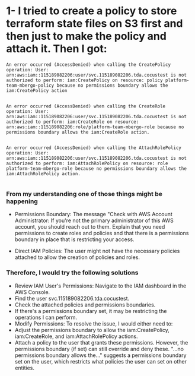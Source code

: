 # 1- I tried to create a policy to store terraform state files on S3 first and then just to make the policy and attach it. Then I got:

```
An error occurred (AccessDenied) when calling the CreatePolicy operation: User: arn:aws:iam::115189082206:user/svc.115189082206.tda.cocustest is not authorized to perform: iam:CreatePolicy on resource: policy platform-team-mbergo-policy because no permissions boundary allows the iam:CreatePolicy action


An error occurred (AccessDenied) when calling the CreateRole operation: User: arn:aws:iam::115189082206:user/svc.115189082206.tda.cocustest is not authorized to perform: iam:CreateRole on resource: arn:aws:iam::115189082206:role/platform-team-mbergo-role because no permissions boundary allows the iam:CreateRole action.


An error occurred (AccessDenied) when calling the AttachRolePolicy operation: User: arn:aws:iam::115189082206:user/svc.115189082206.tda.cocustest is not authorized to perform: iam:AttachRolePolicy on resource: role platform-team-mbergo-role because no permissions boundary allows the iam:AttachRolePolicy action.


```

### From my understanding one of those things might be happening

- Permissions Boundary: The message "Check with AWS Account Administrator: If you're not the primary administrator of this AWS account, you should reach out to them. Explain that you need permissions to create roles and policies and that there is a permissions boundary in place that is restricting your access.

- Direct IAM Policies: The user might not have the necessary policies attached to allow the creation of policies and roles.

### Therefore, I would try the following solutions

- Review IAM User's Permissions: Navigate to the IAM dashboard in the AWS Console.
- Find the user svc.115189082206.tda.cocustest.
- Check the attached policies and permissions boundaries.
- If there's a permissions boundary set, it may be restricting the operations I can perform.
- Modify Permissions: To resolve the issue, I would either need to:
- Adjust the permissions boundary to allow the iam:CreatePolicy, iam:CreateRole, and iam:AttachRolePolicy actions.
- Attach a policy to the user that grants these permissions. However, the permissions boundary (if set) can still override and deny these. "...no permissions boundary allows the..." suggests a permissions boundary set on the user, which restricts what policies the user can set on other entities.
